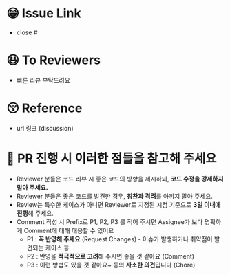 # 😁 Issue Link
- close #

# 😆 To Reviewers
- 빠른 리뷰 부탁드려요

# 😚 Reference
- url 링크 (discussion)

# 📌 PR 진행 시 이러한 점들을 참고해 주세요
* Reviewer 분들은 코드 리뷰 시 좋은 코드의 방향을 제시하되, **코드 수정을 강제하지 말아 주세요.**
* Reviewer 분들은 좋은 코드를 발견한 경우, **칭찬과 격려**를 아끼지 말아 주세요.
* Review는 특수한 케이스가 아니면 Reviewer로 지정된 시점 기준으로 **3일 이내에 진행**해 주세요.
* Comment 작성 시 Prefix로 P1, P2, P3 를 적어 주시면 Assignee가 보다 명확하게 Comment에 대해 대응할 수 있어요
    * P1 : **꼭 반영해 주세요** (Request Changes) - 이슈가 발생하거나 취약점이 발견되는 케이스 등
    * P2 : 반영을 **적극적으로 고려**해 주시면 좋을 것 같아요 (Comment)
    * P3 : 이런 방법도 있을 것 같아요~ 등의 **사소한 의견**입니다 (Chore) 